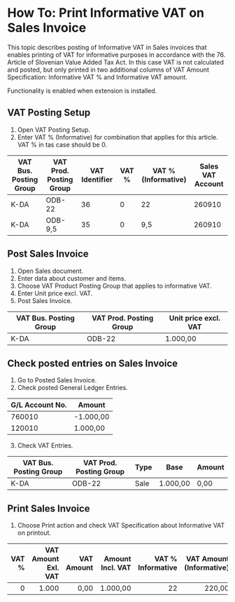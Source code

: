 # How To: Print Informative VAT on Sales Invoice

This topic describes posting of Informative VAT in Sales invoices that enables printing of VAT for informative purposes in accordance with the 76. Article of Slovenian Value Added Tax Act. In this case VAT is not calculated and posted, but only printed in two additional columns of VAT Amount Specification: Informative VAT % and Informative VAT amount. 

Functionality is enabled when extension is installed.

## VAT Posting Setup

1. Open VAT Posting Setup.
2. Enter VAT % (Informative) for combination that applies for this article. VAT % in tas case should be 0.

VAT Bus. Posting Group|VAT Prod. Posting Group|VAT Identifier|VAT %|VAT % (Informative)|Sales VAT Account
----------------------|-----------------------|--------------|-----|-------------------|-----------------
K-DA|ODB-22|36|0|22|260910
K-DA|ODB-9,5|35|0|9,5|260910

## Post Sales Invoice

1. Open Sales document.
2. Enter data about customer and items. 
3. Choose VAT Product Posting Group that applies to informative VAT.
4. Enter Unit price excl. VAT.
5. Post Sales Invoice.

VAT Bus. Posting Group|VAT Prod. Posting Group|Unit price excl. VAT
----------------------|-----------------------|--------------------
K-DA|ODB-22|1.000,00

## Check posted entries on Sales Invoice

1. Go to Posted Sales Invoice.
2. Check posted General Ledger Entries.

G/L Account No.|Amount
---------------|------
760010|-1.000,00
120010| 1.000,00

3. Check VAT Entries.

VAT Bus. Posting Group|VAT Prod. Posting Group|Type|Base|Amount
----------------------|-----------------------|----|----|------
K-DA|ODB-22|Sale|1.000,00|0,00

## Print Sales Invoice

1. Choose Print action and check VAT Specification about Informative VAT on printout.

VAT %|VAT Amount Exl. VAT|VAT Amount|Amount Incl. VAT|VAT % Informative|VAT Amount (Informative)
-:|-:|-:|-:|-:|-:
0|1.000|0,00|1.000,00|22|220,00
